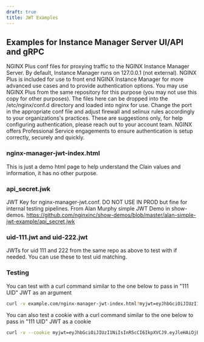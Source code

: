 ```yaml
---
draft: true
title: JWT Examples
---
```


## Examples for Instance Manager Server UI/API and gRPC

NGINX Plus conf files for proxying traffic to the NGINX Instance Manager Server.  By default, Instance Manager runs on 127.0.0.1 (not external).
NGINX Plus is included for use to front end NGINX Instance Manager for more advanced use cases and to provide authentication options.
You may use NGINX Plus from the same repository for this purpose (you may not use this copy for other purposes).
The files here can be dropped into the /etc/nginx/conf.d directory and loaded into nginx for use.
Change the port in the appropriate conf file and adjust firewall and selinux rules accordingly to your organizations's practices.
These are suggestions only, for help configuring authentication, please reach out to your account team.
NGINX offers Professional Service engagements to ensure authentication is setup correctly, securely and quickly.

### nginx-manager-jwt-index.html

This is just a demo html page to help understand the Clain values and information, it has no other purpose.

### api_secret.jwk

JWT Key for nginx-manager-jwt.conf.  DO NOT USE IN PROD but fine for internal testing pipelines.
From Alan Murphy simple JWT Demo in show-demos. <https://github.com/nginxinc/show-demos/blob/master/alan-simple-jwt-example/api_secret.jwk>

### uid-111.jwt and uid-222.jwt

JWTs for uid 111 and 222 from the same repo as above to test with if needed.  You can use these to test uid matching.

### Testing

You can test with a curl command similar to the one below to pass in "111 UID" JWT as an argument

```bash
curl -v example.com/nginx-manager-jwt-index.html?myjwt=eyJhbGciOiJIUzI1NiIsInR5cCI6IkpXVCJ9.eyJleHAiOjE1NDUxNjk5MjQsIm5hbWUiOiJDcmVhdGUgTmV3IFVzZXIiLCJzdWIiOiJjdXNlciIsImduYW1lIjoid2hlZWwiLCJndWlkIjoiMTAiLCJmdWxsTmFtZSI6IkpvaG4gRG9lIiwidW5hbWUiOiJqZG9lIiwidWlkIjoiMTExIiwic3VkbyI6dHJ1ZSwiZGVwdCI6IklUIiwidXJsIjoiaHR0cDovL3d3dy5uZ2lueC5jb20ifQ._YgsBmEADHL20G1XifQNygbFtl3TosyLCJ7_6C7X6Ss
```

You can also test a cookie with a curl command similar to the one below to pass in "111 UID" JWT as a cookie

```bash
curl -v --cookie myjwt=eyJhbGciOiJIUzI1NiIsInR5cCI6IkpXVCJ9.eyJleHAiOjE1NDUxNjk5MjQsIm5hbWUiOiJDcmVhdGUgTmV3IFVzZXIiLCJzdWIiOiJjdXNlciIsImduYW1lIjoid2hlZWwiLCJndWlkIjoiMTAiLCJmdWxsTmFtZSI6IkpvaG4gRG9lIiwidW5hbWUiOiJqZG9lIiwidWlkIjoiMTExIiwic3VkbyI6dHJ1ZSwiZGVwdCI6IklUIiwidXJsIjoiaHR0cDovL3d3dy5uZ2lueC5jb20ifQ._YgsBmEADHL20G1XifQNygbFtl3TosyLCJ7_6C7X6Ss example.com/nginx-manager-jwt-index.html
```
